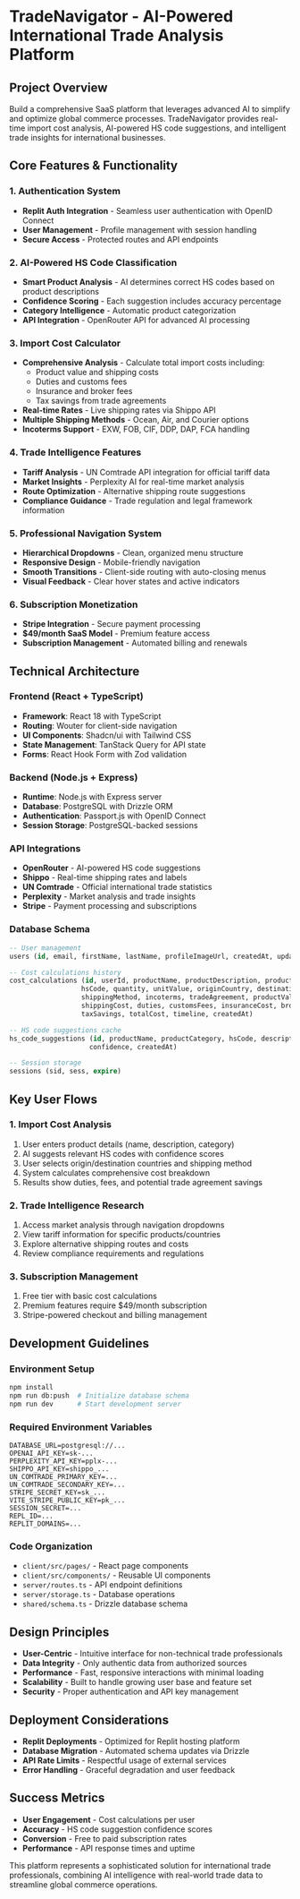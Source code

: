 # TradeNavigator - AI-Powered International Trade Analysis Platform

## Project Overview
Build a comprehensive SaaS platform that leverages advanced AI to simplify and optimize global commerce processes. TradeNavigator provides real-time import cost analysis, AI-powered HS code suggestions, and intelligent trade insights for international businesses.

## Core Features & Functionality

### 1. Authentication System
- **Replit Auth Integration** - Seamless user authentication with OpenID Connect
- **User Management** - Profile management with session handling
- **Secure Access** - Protected routes and API endpoints

### 2. AI-Powered HS Code Classification
- **Smart Product Analysis** - AI determines correct HS codes based on product descriptions
- **Confidence Scoring** - Each suggestion includes accuracy percentage
- **Category Intelligence** - Automatic product categorization
- **API Integration** - OpenRouter API for advanced AI processing

### 3. Import Cost Calculator
- **Comprehensive Analysis** - Calculate total import costs including:
  - Product value and shipping costs
  - Duties and customs fees
  - Insurance and broker fees
  - Tax savings from trade agreements
- **Real-time Rates** - Live shipping rates via Shippo API
- **Multiple Shipping Methods** - Ocean, Air, and Courier options
- **Incoterms Support** - EXW, FOB, CIF, DDP, DAP, FCA handling

### 4. Trade Intelligence Features
- **Tariff Analysis** - UN Comtrade API integration for official tariff data
- **Market Insights** - Perplexity AI for real-time market analysis
- **Route Optimization** - Alternative shipping route suggestions
- **Compliance Guidance** - Trade regulation and legal framework information

### 5. Professional Navigation System
- **Hierarchical Dropdowns** - Clean, organized menu structure
- **Responsive Design** - Mobile-friendly navigation
- **Smooth Transitions** - Client-side routing with auto-closing menus
- **Visual Feedback** - Clear hover states and active indicators

### 6. Subscription Monetization
- **Stripe Integration** - Secure payment processing
- **$49/month SaaS Model** - Premium feature access
- **Subscription Management** - Automated billing and renewals

## Technical Architecture

### Frontend (React + TypeScript)
- **Framework**: React 18 with TypeScript
- **Routing**: Wouter for client-side navigation
- **UI Components**: Shadcn/ui with Tailwind CSS
- **State Management**: TanStack Query for API state
- **Forms**: React Hook Form with Zod validation

### Backend (Node.js + Express)
- **Runtime**: Node.js with Express server
- **Database**: PostgreSQL with Drizzle ORM
- **Authentication**: Passport.js with OpenID Connect
- **Session Storage**: PostgreSQL-backed sessions

### API Integrations
- **OpenRouter** - AI-powered HS code suggestions
- **Shippo** - Real-time shipping rates and labels
- **UN Comtrade** - Official international trade statistics
- **Perplexity** - Market analysis and trade insights
- **Stripe** - Payment processing and subscriptions

### Database Schema
```sql
-- User management
users (id, email, firstName, lastName, profileImageUrl, createdAt, updatedAt)

-- Cost calculations history
cost_calculations (id, userId, productName, productDescription, productCategory, 
                  hsCode, quantity, unitValue, originCountry, destinationCountry,
                  shippingMethod, incoterms, tradeAgreement, productValue, 
                  shippingCost, duties, customsFees, insuranceCost, brokerFees,
                  taxSavings, totalCost, timeline, createdAt)

-- HS code suggestions cache
hs_code_suggestions (id, productName, productCategory, hsCode, description, 
                    confidence, createdAt)

-- Session storage
sessions (sid, sess, expire)
```

## Key User Flows

### 1. Import Cost Analysis
1. User enters product details (name, description, category)
2. AI suggests relevant HS codes with confidence scores
3. User selects origin/destination countries and shipping method
4. System calculates comprehensive cost breakdown
5. Results show duties, fees, and potential trade agreement savings

### 2. Trade Intelligence Research
1. Access market analysis through navigation dropdowns
2. View tariff information for specific products/countries
3. Explore alternative shipping routes and costs
4. Review compliance requirements and regulations

### 3. Subscription Management
1. Free tier with basic cost calculations
2. Premium features require $49/month subscription
3. Stripe-powered checkout and billing management

## Development Guidelines

### Environment Setup
```bash
npm install
npm run db:push  # Initialize database schema
npm run dev      # Start development server
```

### Required Environment Variables
```
DATABASE_URL=postgresql://...
OPENAI_API_KEY=sk-...
PERPLEXITY_API_KEY=pplx-...
SHIPPO_API_KEY=shippo_...
UN_COMTRADE_PRIMARY_KEY=...
UN_COMTRADE_SECONDARY_KEY=...
STRIPE_SECRET_KEY=sk_...
VITE_STRIPE_PUBLIC_KEY=pk_...
SESSION_SECRET=...
REPL_ID=...
REPLIT_DOMAINS=...
```

### Code Organization
- `client/src/pages/` - React page components
- `client/src/components/` - Reusable UI components
- `server/routes.ts` - API endpoint definitions
- `server/storage.ts` - Database operations
- `shared/schema.ts` - Drizzle database schema

## Design Principles
- **User-Centric** - Intuitive interface for non-technical trade professionals
- **Data Integrity** - Only authentic data from authorized sources
- **Performance** - Fast, responsive interactions with minimal loading
- **Scalability** - Built to handle growing user base and feature set
- **Security** - Proper authentication and API key management

## Deployment Considerations
- **Replit Deployments** - Optimized for Replit hosting platform
- **Database Migration** - Automated schema updates via Drizzle
- **API Rate Limits** - Respectful usage of external services
- **Error Handling** - Graceful degradation and user feedback

## Success Metrics
- **User Engagement** - Cost calculations per user
- **Accuracy** - HS code suggestion confidence scores
- **Conversion** - Free to paid subscription rates
- **Performance** - API response times and uptime

This platform represents a sophisticated solution for international trade professionals, combining AI intelligence with real-world trade data to streamline global commerce operations.